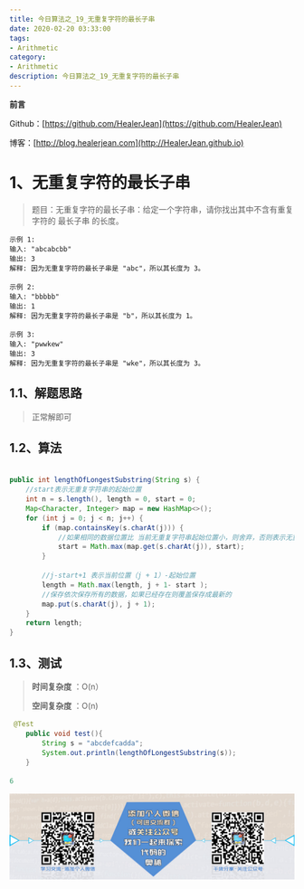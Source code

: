 ```yaml
---
title: 今日算法之_19_无重复字符的最长子串
date: 2020-02-20 03:33:00
tags: 
- Arithmetic
category: 
- Arithmetic
description: 今日算法之_19_无重复字符的最长子串
---
```


**前言**     

 Github：[https://github.com/HealerJean](https://github.com/HealerJean)         

 博客：[http://blog.healerjean.com](http://HealerJean.github.io)          



# 1、无重复字符的最长子串
> 题目：无重复字符的最长子串：给定一个字符串，请你找出其中不含有重复字符的 最长子串 的长度。



```
示例 1:
输入: "abcabcbb"
输出: 3
解释: 因为无重复字符的最长子串是 "abc"，所以其长度为 3。

示例 2:
输入: "bbbbb"
输出: 1
解释: 因为无重复字符的最长子串是 "b"，所以其长度为 1。

示例 3:
输入: "pwwkew"
输出: 3
解释: 因为无重复字符的最长子串是 "wke"，所以其长度为 3。
```



## 1.1、解题思路 

> 正常解即可



## 1.2、算法

```java

public int lengthOfLongestSubstring(String s) {
    //start表示无重复字符串的起始位置
    int n = s.length(), length = 0, start = 0;
    Map<Character, Integer> map = new HashMap<>();
    for (int j = 0; j < n; j++) {
        if (map.containsKey(s.charAt(j))) {
            //如果相同的数据位置比 当前无重复字符串起始位置小，则舍弃，否则表示无重复字符串起始位置将会变成当前相同位置
            start = Math.max(map.get(s.charAt(j)), start);
        }

        //j-start+1 表示当前位置（j + 1）-起始位置
        length = Math.max(length, j + 1- start );
        //保存依次保存所有的数据，如果已经存在则覆盖保存成最新的
        map.put(s.charAt(j), j + 1);
    }
    return length;
}

```



## 1.3、测试 

>**时间复杂度** ：O(n）    
>
>**空间复杂度** ：O(n)



```java
 @Test
    public void test(){
        String s = "abcdefcadda";
        System.out.println(lengthOfLongestSubstring(s));
    }

6
```



![ContactAuthor](https://raw.githubusercontent.com/HealerJean/HealerJean.github.io/master/assets/img/artical_bottom.jpg)



<link rel="stylesheet" href="https://unpkg.com/gitalk/dist/gitalk.css">

<script src="https://unpkg.com/gitalk@latest/dist/gitalk.min.js"></script> 
<div id="gitalk-container"></div>    
 <script type="text/javascript">
    var gitalk = new Gitalk({
		clientID: `1d164cd85549874d0e3a`,
		clientSecret: `527c3d223d1e6608953e835b547061037d140355`,
		repo: `HealerJean.github.io`,
		owner: 'HealerJean',
		admin: ['HealerJean'],
		id: 'AAAAAAAAAAAAAAA',
    });
    gitalk.render('gitalk-container');
</script> 
